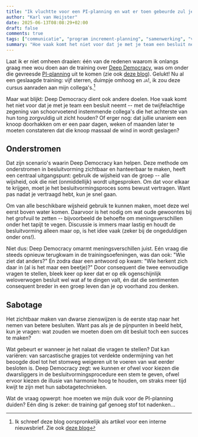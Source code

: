 ```yaml
---
title: "Ik vluchtte voor een PI-planning en wat er toen gebeurde zul je niet geloven"
author: "Karl van Heijster"
date: 2025-06-13T08:08:29+02:00
draft: false
comments: true
tags: ["communicatie", "program increment-planning", "samenwerking", "vergaderen"]
summary: "Hoe vaak komt het niet voor dat je met je team een besluit neemt -- met de twijfelachtige zegening van schoorvoetend instemmende collega's die het achterste van hun tong zorgvuldig uit zicht houden? Of erger nog: dat jullie unaniem een knoop doorhakken om er een paar dagen, weken of maanden later te moeten constateren dat die knoop massaal de wind in wordt geslagen?"
---
```


Laat ik er niet omheen draaien: één van de redenen waarom ik onlangs graag mee wou doen aan de training over [Deep Democracy](https://deepdemocracy.nl/), was om onder die gevreesde [PI-planning](https://framework.scaledagile.com/pi-planning/ "'PI Planning', Scaled Agile Framework") uit te komen (zie ook [deze blog](/blog/22/08/gedachten-naar-aanleiding-van-een-pi-planning/ "'Gedachten naar aanleiding van een PI-planning'")). Gelukt! Nu al een geslaagde training: vijf sterren, duimpje omhoog en <span style="font-variant:small-caps;">ja!</span>, ik zou deze cursus aanraden aan mijn collega's.[^1]

 
Maar wat blijkt: Deep Democracy dient ook andere doelen. Hoe vaak komt het niet voor dat je met je team een besluit neemt -- met de twijfelachtige zegening van schoorvoetend instemmende collega's die het achterste van hun tong zorgvuldig uit zicht houden? Of erger nog: dat jullie unaniem een knoop doorhakken om er een paar dagen, weken of maanden later te moeten constateren dat die knoop massaal de wind in wordt geslagen?


## Onderstromen

 
Dat zijn scenario's waarin Deep Democracy kan helpen. Deze methode om onderstromen in besluitvorming zichtbaar en hanteerbaar te maken, heeft een centraal uitgangspunt: gebruik de wijsheid van de groep -- alle wijsheid, ook die niet (onmiddellijk) wordt uitgesproken. Om dat voor elkaar te krijgen, moet je het besluitvormingsproces soms bewust vertragen. Want pas nadat je vertraagd hebt, kun je snel gaan.

 
Om van alle beschikbare wijsheid gebruik te kunnen maken, moet deze wel eerst boven water komen. Daarvoor is het nodig om wat oude gewoontes bij het grofvuil te zetten -- bijvoorbeeld de behoefte om meningsverschillen onder het tapijt te vegen. Discussie is immers maar lastig en houdt de besluitvorming alleen maar op, is het idee vaak (zeker bij de ongeduldigen onder ons!).

 
Niet dus: Deep Democracy omarmt meningsverschillen juist. Eén vraag die steeds opnieuw terugkwam in de trainingsoefeningen, was dan ook: "Wie ziet dat anders?" En zodra daar een antwoord op kwam: "Wie herkent zich daar in (al is het maar een beetje)?" Door consequent die twee eenvoudige vragen te stellen, bleek keer op keer dat er op elk ogenschijnlijk weloverwogen besluit wel wat af te dingen valt, én dat die sentimenten consequent breder in een groep leven dan je op voorhand zou denken.


## Sabotage

 
Het zichtbaar maken van dwarse zienswijzen is de eerste stap naar het nemen van betere besluiten. Want pas als je de pijnpunten in beeld hebt, kun je vragen: wat zouden we moeten doen om dit besluit toch een succes te maken?
 

Wat gebeurt er wanneer je het nalaat die vragen te stellen? Dat kan variëren: van sarcastische grapjes tot verdekte ondermijning van het beoogde doel tot het stomweg weigeren uit te voeren van wat eerder besloten is. Deep Democracy zegt: we kunnen er ofwel voor kiezen die dwarsliggers in de besluitvormingsprocedure een stem te geven, ofwel ervoor kiezen de illusie van harmonie hoog te houden, om straks meer tijd kwijt te zijn met hun sabotagetechnieken.

 
Wat de vraag opwerpt: hoe moeten we mijn duik voor de PI-planning duiden? Eén ding is zeker: de training gaf genoeg stof tot nadenken...


[^1]: Ik schreef deze blog oorspronkelijk als artikel voor een interne nieuwsbrief. Zie ook [deze blog](/blog/25/05/sabotage/ "'Sabotage!'")
